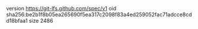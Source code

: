 version https://git-lfs.github.com/spec/v1
oid sha256:be2b1f8b05ea265690f5ea317c2098f83a4ed259052fac71adcce8cdd18bfaa1
size 2486
